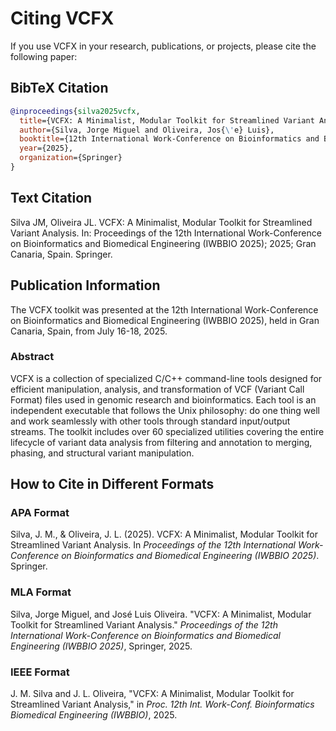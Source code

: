 # Citing VCFX

If you use VCFX in your research, publications, or projects, please cite the following paper:

## BibTeX Citation

```bibtex
@inproceedings{silva2025vcfx,
  title={VCFX: A Minimalist, Modular Toolkit for Streamlined Variant Analysis},
  author={Silva, Jorge Miguel and Oliveira, Jos{\'e} Luis},
  booktitle={12th International Work-Conference on Bioinformatics and Biomedical Engineering (IWBBIO 2025)},
  year={2025},
  organization={Springer}
}
```

## Text Citation

Silva JM, Oliveira JL. VCFX: A Minimalist, Modular Toolkit for Streamlined Variant Analysis. In: Proceedings of the 12th International Work-Conference on Bioinformatics and Biomedical Engineering (IWBBIO 2025); 2025; Gran Canaria, Spain. Springer.

## Publication Information

The VCFX toolkit was presented at the 12th International Work-Conference on Bioinformatics and Biomedical Engineering (IWBBIO 2025), held in Gran Canaria, Spain, from July 16-18, 2025.

### Abstract

VCFX is a collection of specialized C/C++ command-line tools designed for efficient manipulation, analysis, and transformation of VCF (Variant Call Format) files used in genomic research and bioinformatics. Each tool is an independent executable that follows the Unix philosophy: do one thing well and work seamlessly with other tools through standard input/output streams. The toolkit includes over 60 specialized utilities covering the entire lifecycle of variant data analysis from filtering and annotation to merging, phasing, and structural variant manipulation.

## How to Cite in Different Formats

### APA Format
Silva, J. M., & Oliveira, J. L. (2025). VCFX: A Minimalist, Modular Toolkit for Streamlined Variant Analysis. In *Proceedings of the 12th International Work-Conference on Bioinformatics and Biomedical Engineering (IWBBIO 2025)*. Springer.

### MLA Format
Silva, Jorge Miguel, and José Luis Oliveira. "VCFX: A Minimalist, Modular Toolkit for Streamlined Variant Analysis." *Proceedings of the 12th International Work-Conference on Bioinformatics and Biomedical Engineering (IWBBIO 2025)*, Springer, 2025.

### IEEE Format
J. M. Silva and J. L. Oliveira, "VCFX: A Minimalist, Modular Toolkit for Streamlined Variant Analysis," in *Proc. 12th Int. Work-Conf. Bioinformatics Biomedical Engineering (IWBBIO)*, 2025. 